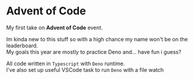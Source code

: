 # Advent of Code

My first take on **Advent of Code** event.  

Im kinda new to this stuff so with a high chance my name won't be on the leaderboard.  
My goals this year are mostly to practice Deno and... have fun i guess?

All code written in `Typescript` with `Deno` runtime.  
I've also set up useful VSCode task to run `Deno` with a file watch
